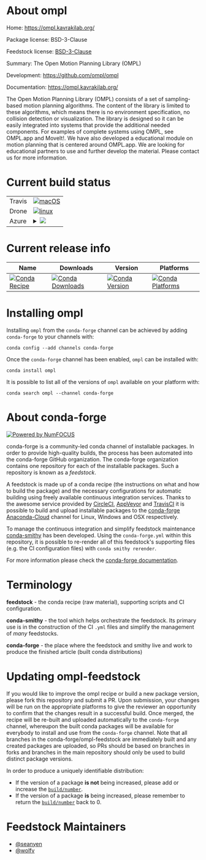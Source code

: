 About ompl
==========

Home: https://ompl.kavrakilab.org/

Package license: BSD-3-Clause

Feedstock license: [BSD-3-Clause](https://github.com/conda-forge/ompl-feedstock/blob/master/LICENSE.txt)

Summary: The Open Motion Planning Library (OMPL)

Development: https://github.com/ompl/ompl

Documentation: https://ompl.kavrakilab.org/

The Open Motion Planning Library (OMPL) consists of a set of sampling-based motion planning algorithms. The content
of the library is limited to these algorithms, which means there is no
environment specification, no collision detection or visualization. The
library is designed so it can be easily integrated into systems that provide
the additional needed components. For examples of complete systems using
OMPL, see OMPL.app and MoveIt!. We have also developed a educational module
on motion planning that is centered around OMPL.app. We are looking for
educational partners to use and further develop the material. Please contact
us for more information.


Current build status
====================


<table><tr>
    <td>Travis</td>
    <td>
      <a href="https://travis-ci.com/conda-forge/ompl-feedstock">
        <img alt="macOS" src="https://img.shields.io/travis/com/conda-forge/ompl-feedstock/master.svg?label=macOS">
      </a>
    </td>
  </tr><tr>
    <td>Drone</td>
    <td>
      <a href="https://cloud.drone.io/conda-forge/ompl-feedstock">
        <img alt="linux" src="https://img.shields.io/drone/build/conda-forge/ompl-feedstock/master.svg?label=Linux">
      </a>
    </td>
  </tr>
    
  <tr>
    <td>Azure</td>
    <td>
      <details>
        <summary>
          <a href="https://dev.azure.com/conda-forge/feedstock-builds/_build/latest?definitionId=9152&branchName=master">
            <img src="https://dev.azure.com/conda-forge/feedstock-builds/_apis/build/status/ompl-feedstock?branchName=master">
          </a>
        </summary>
        <table>
          <thead><tr><th>Variant</th><th>Status</th></tr></thead>
          <tbody><tr>
              <td>linux_64_boost_cpp1.72.0c_compiler_version7cxx_compiler_version7</td>
              <td>
                <a href="https://dev.azure.com/conda-forge/feedstock-builds/_build/latest?definitionId=9152&branchName=master">
                  <img src="https://dev.azure.com/conda-forge/feedstock-builds/_apis/build/status/ompl-feedstock?branchName=master&jobName=linux&configuration=linux_64_boost_cpp1.72.0c_compiler_version7cxx_compiler_version7" alt="variant">
                </a>
              </td>
            </tr><tr>
              <td>linux_64_boost_cpp1.74.0c_compiler_version7cxx_compiler_version7</td>
              <td>
                <a href="https://dev.azure.com/conda-forge/feedstock-builds/_build/latest?definitionId=9152&branchName=master">
                  <img src="https://dev.azure.com/conda-forge/feedstock-builds/_apis/build/status/ompl-feedstock?branchName=master&jobName=linux&configuration=linux_64_boost_cpp1.74.0c_compiler_version7cxx_compiler_version7" alt="variant">
                </a>
              </td>
            </tr><tr>
              <td>linux_aarch64_boost_cpp1.72.0c_compiler_version7cxx_compiler_version7</td>
              <td>
                <a href="https://dev.azure.com/conda-forge/feedstock-builds/_build/latest?definitionId=9152&branchName=master">
                  <img src="https://dev.azure.com/conda-forge/feedstock-builds/_apis/build/status/ompl-feedstock?branchName=master&jobName=linux&configuration=linux_aarch64_boost_cpp1.72.0c_compiler_version7cxx_compiler_version7" alt="variant">
                </a>
              </td>
            </tr><tr>
              <td>linux_aarch64_boost_cpp1.74.0c_compiler_version7cxx_compiler_version7</td>
              <td>
                <a href="https://dev.azure.com/conda-forge/feedstock-builds/_build/latest?definitionId=9152&branchName=master">
                  <img src="https://dev.azure.com/conda-forge/feedstock-builds/_apis/build/status/ompl-feedstock?branchName=master&jobName=linux&configuration=linux_aarch64_boost_cpp1.74.0c_compiler_version7cxx_compiler_version7" alt="variant">
                </a>
              </td>
            </tr><tr>
              <td>linux_ppc64le_boost_cpp1.72.0c_compiler_version8cxx_compiler_version8</td>
              <td>
                <a href="https://dev.azure.com/conda-forge/feedstock-builds/_build/latest?definitionId=9152&branchName=master">
                  <img src="https://dev.azure.com/conda-forge/feedstock-builds/_apis/build/status/ompl-feedstock?branchName=master&jobName=linux&configuration=linux_ppc64le_boost_cpp1.72.0c_compiler_version8cxx_compiler_version8" alt="variant">
                </a>
              </td>
            </tr><tr>
              <td>linux_ppc64le_boost_cpp1.74.0c_compiler_version8cxx_compiler_version8</td>
              <td>
                <a href="https://dev.azure.com/conda-forge/feedstock-builds/_build/latest?definitionId=9152&branchName=master">
                  <img src="https://dev.azure.com/conda-forge/feedstock-builds/_apis/build/status/ompl-feedstock?branchName=master&jobName=linux&configuration=linux_ppc64le_boost_cpp1.74.0c_compiler_version8cxx_compiler_version8" alt="variant">
                </a>
              </td>
            </tr><tr>
              <td>osx_64_boost_cpp1.72.0c_compiler_version10cxx_compiler_version10</td>
              <td>
                <a href="https://dev.azure.com/conda-forge/feedstock-builds/_build/latest?definitionId=9152&branchName=master">
                  <img src="https://dev.azure.com/conda-forge/feedstock-builds/_apis/build/status/ompl-feedstock?branchName=master&jobName=osx&configuration=osx_64_boost_cpp1.72.0c_compiler_version10cxx_compiler_version10" alt="variant">
                </a>
              </td>
            </tr><tr>
              <td>osx_64_boost_cpp1.74.0c_compiler_version10cxx_compiler_version10</td>
              <td>
                <a href="https://dev.azure.com/conda-forge/feedstock-builds/_build/latest?definitionId=9152&branchName=master">
                  <img src="https://dev.azure.com/conda-forge/feedstock-builds/_apis/build/status/ompl-feedstock?branchName=master&jobName=osx&configuration=osx_64_boost_cpp1.74.0c_compiler_version10cxx_compiler_version10" alt="variant">
                </a>
              </td>
            </tr><tr>
              <td>win_64_boost_cpp1.72.0</td>
              <td>
                <a href="https://dev.azure.com/conda-forge/feedstock-builds/_build/latest?definitionId=9152&branchName=master">
                  <img src="https://dev.azure.com/conda-forge/feedstock-builds/_apis/build/status/ompl-feedstock?branchName=master&jobName=win&configuration=win_64_boost_cpp1.72.0" alt="variant">
                </a>
              </td>
            </tr><tr>
              <td>win_64_boost_cpp1.74.0</td>
              <td>
                <a href="https://dev.azure.com/conda-forge/feedstock-builds/_build/latest?definitionId=9152&branchName=master">
                  <img src="https://dev.azure.com/conda-forge/feedstock-builds/_apis/build/status/ompl-feedstock?branchName=master&jobName=win&configuration=win_64_boost_cpp1.74.0" alt="variant">
                </a>
              </td>
            </tr>
          </tbody>
        </table>
      </details>
    </td>
  </tr>
</table>

Current release info
====================

| Name | Downloads | Version | Platforms |
| --- | --- | --- | --- |
| [![Conda Recipe](https://img.shields.io/badge/recipe-ompl-green.svg)](https://anaconda.org/conda-forge/ompl) | [![Conda Downloads](https://img.shields.io/conda/dn/conda-forge/ompl.svg)](https://anaconda.org/conda-forge/ompl) | [![Conda Version](https://img.shields.io/conda/vn/conda-forge/ompl.svg)](https://anaconda.org/conda-forge/ompl) | [![Conda Platforms](https://img.shields.io/conda/pn/conda-forge/ompl.svg)](https://anaconda.org/conda-forge/ompl) |

Installing ompl
===============

Installing `ompl` from the `conda-forge` channel can be achieved by adding `conda-forge` to your channels with:

```
conda config --add channels conda-forge
```

Once the `conda-forge` channel has been enabled, `ompl` can be installed with:

```
conda install ompl
```

It is possible to list all of the versions of `ompl` available on your platform with:

```
conda search ompl --channel conda-forge
```


About conda-forge
=================

[![Powered by NumFOCUS](https://img.shields.io/badge/powered%20by-NumFOCUS-orange.svg?style=flat&colorA=E1523D&colorB=007D8A)](http://numfocus.org)

conda-forge is a community-led conda channel of installable packages.
In order to provide high-quality builds, the process has been automated into the
conda-forge GitHub organization. The conda-forge organization contains one repository
for each of the installable packages. Such a repository is known as a *feedstock*.

A feedstock is made up of a conda recipe (the instructions on what and how to build
the package) and the necessary configurations for automatic building using freely
available continuous integration services. Thanks to the awesome service provided by
[CircleCI](https://circleci.com/), [AppVeyor](https://www.appveyor.com/)
and [TravisCI](https://travis-ci.com/) it is possible to build and upload installable
packages to the [conda-forge](https://anaconda.org/conda-forge)
[Anaconda-Cloud](https://anaconda.org/) channel for Linux, Windows and OSX respectively.

To manage the continuous integration and simplify feedstock maintenance
[conda-smithy](https://github.com/conda-forge/conda-smithy) has been developed.
Using the ``conda-forge.yml`` within this repository, it is possible to re-render all of
this feedstock's supporting files (e.g. the CI configuration files) with ``conda smithy rerender``.

For more information please check the [conda-forge documentation](https://conda-forge.org/docs/).

Terminology
===========

**feedstock** - the conda recipe (raw material), supporting scripts and CI configuration.

**conda-smithy** - the tool which helps orchestrate the feedstock.
                   Its primary use is in the construction of the CI ``.yml`` files
                   and simplify the management of *many* feedstocks.

**conda-forge** - the place where the feedstock and smithy live and work to
                  produce the finished article (built conda distributions)


Updating ompl-feedstock
=======================

If you would like to improve the ompl recipe or build a new
package version, please fork this repository and submit a PR. Upon submission,
your changes will be run on the appropriate platforms to give the reviewer an
opportunity to confirm that the changes result in a successful build. Once
merged, the recipe will be re-built and uploaded automatically to the
`conda-forge` channel, whereupon the built conda packages will be available for
everybody to install and use from the `conda-forge` channel.
Note that all branches in the conda-forge/ompl-feedstock are
immediately built and any created packages are uploaded, so PRs should be based
on branches in forks and branches in the main repository should only be used to
build distinct package versions.

In order to produce a uniquely identifiable distribution:
 * If the version of a package **is not** being increased, please add or increase
   the [``build/number``](https://conda.io/docs/user-guide/tasks/build-packages/define-metadata.html#build-number-and-string).
 * If the version of a package **is** being increased, please remember to return
   the [``build/number``](https://conda.io/docs/user-guide/tasks/build-packages/define-metadata.html#build-number-and-string)
   back to 0.

Feedstock Maintainers
=====================

* [@seanyen](https://github.com/seanyen/)
* [@wolfv](https://github.com/wolfv/)

